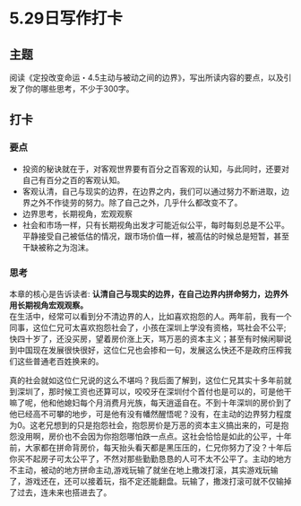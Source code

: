 # 5.29日写作打卡

## 主题
阅读《定投改变命运・4.5主动与被动之间的边界》，写出所读内容的要点，以及引发了你的哪些思考，不少于300字。

## 打卡
### 要点
- 投资的秘诀就在于，对客观世界要有百分之百客观的认知，与此同时，还要对自己有百分之百的客观认知。
- 客观认清，自己与现实的边界，在边界之内，我们可以通过努力不断进取，边界之外不作徒劳的努力。除了自己之外，几乎什么都改变不了。
- 边界思考，长期视角，宏观观察
- 社会和市场一样，只有长期视角出发才可能近似公平，每时每刻总是不公平。平静接受自己被低估的情况，跟市场价值一样，被高估的时候总是短暂，甚至干缺被称之为泡沫。

### 思考

本章的核心是告诉读者: **认清自己与现实的边界，在自己边界内拼命努力，边界外用长期视角宏观观察。**   
在生活中，经常可以看到分不清边界的人，比如喜欢抱怨的人。两年前，我有一个同事，这位仁兄可太喜欢抱怨社会了，小孩在深圳上学没有资格，骂社会不公平;快四十岁了，还没买房，望着房价涨上天，骂万恶的资本主义；甚至有时候闲聊说到中国现在发展很快很好，这位仁兄也会掺和一句，发展这么快还不是政府压榨我们这些普通老百姓换来的。

真的社会就如这位仁兄说的这么不堪吗？我后面了解到，这位仁兄其实十多年前就到深圳了，那时候工资也还算可以，咬咬牙在深圳付个首付也是可以的，可是他干嘛了呢，他和他媳妇每个月消费月光族，每天逍遥自在。不到十年深圳的房价到了他已经高不可攀的地步，可是他有没有幡然醒悟呢？没有，在主动的边界努力程度为0。这老兄想到的只是抱怨社会，抱怨房价是万恶的资本主义搞出来的，可是抱怨没用啊，房价也不会因为你抱怨哪怕跌一点点。这社会恰恰是如此的公平，十年前，大家都在拼命背房价，每天抬头看天都是黑压压的，仁兄你努力了没？十年后你买不起房子可太公平了，不然对那些勤勤恳恳的人可不太不公平了。主动的地方不主动，被动的地方拼命主动,游戏玩输了就坐在地上撒泼打滚，其实游戏玩输了，游戏还在，还可以接着玩，指不定还能翻盘。玩输了，撒泼打滚可就不仅输掉了过去，连未来也搭进去了。